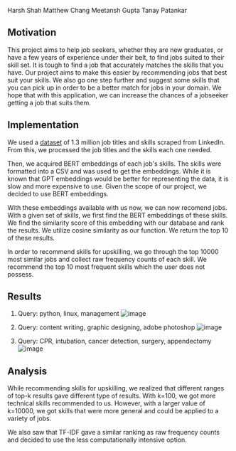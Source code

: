 Harsh Shah  Matthew Chang  Meetansh Gupta  Tanay Patankar


## Motivation

This project aims to help job seekers, whether they are new graduates, or have a few years of experience under their belt, to find jobs suited to their skill set. It is tough to find a job that accurately matches the skills that you have. Our project aims to make this easier by recommending jobs that best suit your skills. We also go one step further and suggest some skills that you can pick up in order to be a better match for jobs in your domain. We hope that with this application, we can increase the chances of a jobseeker getting a job that suits them.

## Implementation
We used a [dataset](https://www.kaggle.com/datasets/asaniczka/1-3m-linkedin-jobs-and-skills-2024) of 1.3 million job titles and skills scraped from LinkedIn. From this, we processed the job titles and the skills each one needed.

Then, we acquired BERT embeddings of each job's skills. The skills were formatted into a CSV and was used to get the embeddings. While it is known that GPT embeddings would be better for representing the data, it is slow and more expensive to use. Given the scope of our project, we decided to use BERT embeddings.

With these embeddings available with us now, we can now recomend jobs. With a given set of skills, we first find the BERT embeddings of these skills. We find the similarity score of this embedding with our database and rank the results. We utilize cosine similarity as our function. We return the top 10 of these results.

In order to recommend skills for upskilling, we go through the top 10000 most similar jobs and collect raw frequency counts of each skill. We recommend the top 10 most frequent skills which the user does not possess.

## Results

1. Query: python, linux, management
![image](https://github.com/thechangsta/skills-to-pay-the-bills/assets/73650782/81a1d36a-960b-4a36-b13d-e4d6f53cbac1)

2. Query: content writing, graphic designing, adobe photoshop
![image](https://github.com/thechangsta/skills-to-pay-the-bills/assets/73650782/e9ddd0fa-51ae-4d9f-be54-58aa91cc7e53)

3. Query: CPR, intubation, cancer detection, surgery, appendectomy
![image](https://github.com/thechangsta/skills-to-pay-the-bills/assets/73650782/c819bdf4-9dca-4f03-b48f-0f822181722d)


## Analysis
While recommending skills for upskilling, we realized that different ranges of top-k results gave different type of results. With k=100, we got more technical skills recommended to us. However, with a larger value of k=10000, we got skills that were more general and could be applied to a variety of jobs.

We also saw that TF-IDF gave a similar ranking as raw frequency counts and decided to use the less computationally intensive option.
